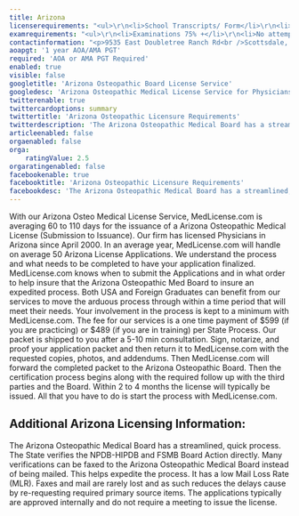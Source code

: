 ```yaml
---
title: Arizona
licenserequirements: "<ul>\r\n<li>School Transcripts/ Form</li>\r\n<li>Internship/Residency/Fellowship Forms</li>\r\n<li>All State Med Licenses (past/present)</li>\r\n<li>COMLEX/NBOME Examination Scores</li>\r\n<li>Privileges for the Past 5 years</li>\r\n<li>Employment for the Past 5 years</li>\r\n<li>AOA Profile</li>\r\n</ul>"
examrequirements: "<ul>\r\n<li>Examinations 75% +</li>\r\n<li>No attempt limits - NBOME</li>\r\n<li>No year limit - NBOME</li>\r\n<li>1 year PGY - USA Grads</li>\r\n<li>State Exam Accepted if Pre-1975</li>\r\n<li>SPEX Exam Required if not Board Certified</li>\r\n<li>AOA Rotating Internship not Required</li>\r\n</ul>"
contactinformation: "<p>9535 East Doubletree Ranch Rd<br />Scottsdale, AZ 85258<br />Phone: (480) 657-7703<br />Fax: (480) 657-7715</p>\r\n<p><a href=\"http://www.azdo.gov/\">www.azdo.gov</a></p>"
aoapgt: '1 year AOA/AMA PGT'
required: 'AOA or AMA PGT Required'
enabled: true
visible: false
googletitle: 'Arizona Osteopathic Board License Service'
googledesc: 'Arizona Osteopathic Medical License Service for Physicians applying for an State Osteopathic License with the Arizona Osteopathic Medical Board'
twitterenable: true
twittercardoptions: summary
twittertitle: 'Arizona Osteopathic Licensure Requirements'
twitterdescription: 'The Arizona Osteopathic Medical Board has a streamlined, quick process averaging 60 to 110 days for the issuance of a Arizona Osteopathic Medical License. The applications typically are approved internally and do not require a meeting to issue the license.'
articleenabled: false
orgaenabled: false
orga:
    ratingValue: 2.5
orgaratingenabled: false
facebookenable: true
facebooktitle: 'Arizona Osteopathic Licensure Requirements'
facebookdesc: 'The Arizona Osteopathic Medical Board has a streamlined, quick process averaging 60 to 110 days for the issuance of a Arizona Osteopathic Medical License. The applications typically are approved internally and do not require a meeting to issue the license.'
---
```


<p>With our Arizona Osteo Medical License Service, MedLicense.com is averaging 60 to 110 days for the issuance of a Arizona Osteopathic Medical License (Submission to Issuance). Our firm has licensed Physicians in Arizona since April 2000. In an average year, MedLicense.com will handle on average 50 Arizona License Applications. We understand the process and what needs to be completed to have your application finalized. MedLicense.com knows when to submit the Applications and in what order to help insure that the Arizona Osteopathic Med Board to insure an expedited process. Both USA and Foreign Graduates can benefit from our services to move the arduous process through within a time period that will meet their needs. Your involvement in the process is kept to a minimum with MedLicense.com. The fee for our services is a one time payment of $599 (if you are practicing) or $489 (if you are in training) per State Process. Our packet is shipped to you after a 5-10 min consultation. Sign, notarize, and proof your application packet and then return it to MedLicense.com with the requested copies, photos, and addendums. Then MedLicense.com will forward the completed packet to the Arizona Osteopathic Board. Then the certification process begins along with the required follow up with the third parties and the Board. Within 2 to 4 months the license will typically be issued. All that you have to do is start the process with MedLicense.com.</p>
<h2 id="mcetoc_1cec28p230">Additional Arizona Licensing Information:</h2>
<p>The Arizona Osteopathic Medical Board has a streamlined, quick process. The State verifies the NPDB-HIPDB and FSMB Board Action directly. Many verifications can be faxed to the Arizona Osteopathic Medical Board instead of being mailed. This helps expedite the process. It has a low Mail Loss Rate (MLR). Faxes and mail are rarely lost and as such reduces the delays cause by re-requesting required primary source items. The applications typically are approved internally and do not require a meeting to issue the license.</p>